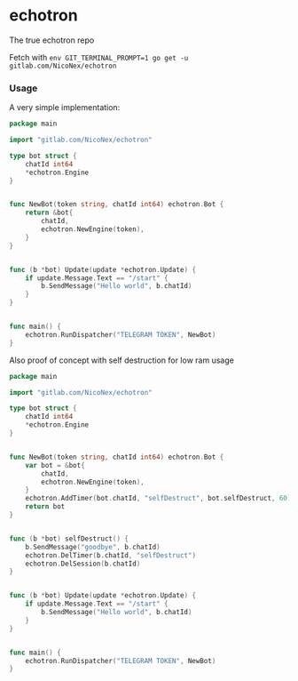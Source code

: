 # echotron

The true echotron repo

Fetch with
`env GIT_TERMINAL_PROMPT=1 go get -u gitlab.com/NicoNex/echotron`


### Usage

A very simple implementation:

```go
package main

import "gitlab.com/NicoNex/echotron"

type bot struct {
	chatId int64
	*echotron.Engine
}


func NewBot(token string, chatId int64) echotron.Bot {
	return &bot{
		chatId,
		echotron.NewEngine(token),
	}
}


func (b *bot) Update(update *echotron.Update) {
    if update.Message.Text == "/start" {
        b.SendMessage("Hello world", b.chatId)
    }
}


func main() {
	echotron.RunDispatcher("TELEGRAM TOKEN", NewBot)
}
```


Also proof of concept with self destruction for low ram usage

```go
package main

import "gitlab.com/NicoNex/echotron"

type bot struct {
    chatId int64
    *echotron.Engine
}


func NewBot(token string, chatId int64) echotron.Bot {
    var bot = &bot{
        chatId,
        echotron.NewEngine(token),
    }
    echotron.AddTimer(bot.chatId, "selfDestruct", bot.selfDestruct, 60)
    return bot
}


func (b *bot) selfDestruct() {
    b.SendMessage("goodbye", b.chatId)
    echotron.DelTimer(b.chatId, "selfDestruct")
    echotron.DelSession(b.chatId)
}


func (b *bot) Update(update *echotron.Update) {
    if update.Message.Text == "/start" {
        b.SendMessage("Hello world", b.chatId)
    }
}


func main() {
    echotron.RunDispatcher("TELEGRAM TOKEN", NewBot)
}
```


